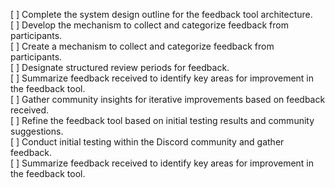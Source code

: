 [ ] Complete the system design outline for the feedback tool architecture.  
[ ] Develop the mechanism to collect and categorize feedback from participants.  
[ ] Create a mechanism to collect and categorize feedback from participants.  
[ ] Designate structured review periods for feedback.  
[ ] Summarize feedback received to identify key areas for improvement in the feedback tool.  
[ ] Gather community insights for iterative improvements based on feedback received.  
[ ] Refine the feedback tool based on initial testing results and community suggestions.  
[ ] Conduct initial testing within the Discord community and gather feedback.  
[ ] Summarize feedback received to identify key areas for improvement in the feedback tool.